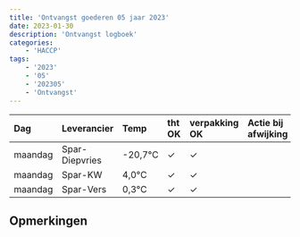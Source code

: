 ```yaml
---
title: 'Ontvangst goederen 05 jaar 2023'
date: 2023-01-30
description: 'Ontvangst logboek'
categories:
    - 'HACCP'
tags:
    - '2023'
    - '05'
    - '202305'
    - 'Ontvangst'
---
```

| Dag | Leverancier | Temp | tht OK | verpakking OK | Actie bij afwijking | Controle door |
|:---|:---|:---|:---|:---|:---|:---|
| maandag | Spar-Diepvries | -20,7°C | &check; | &check; | | DPater |
| maandag | Spar-KW | 4,0°C | &check; | &check; | | DPater |
| maandag | Spar-Vers | 0,3°C | &check; | &check; | | DPater |

## Opmerkingen


